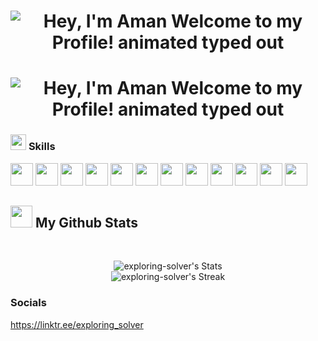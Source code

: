 <h1 align="center"> <img src="https://readme-typing-svg.demolab.com?font=Operator+Mono&size=37&duration=2800&pause=4000&color=FAFAFA&center=true&vCenter=true&width=940&height=50&lines=Hey%2C+I'm+Aman" align="middle" alt="Hey, I'm Aman Welcome to my Profile! animated typed out"> </h1>

<h1 align="center"> <img src="https://readme-typing-svg.demolab.com?font=Operator+Mono&size=37&duration=4800&pause=2000&color=FAFAFA&center=true&vCenter=true&width=940&height=50&lines=Welcome+to+my+Github+Profile!" align="middle" alt="Hey, I'm Aman Welcome to my Profile! animated typed out"> </h1>


### <img src="https://media2.giphy.com/media/QssGEmpkyEOhBCb7e1/giphy.gif?cid=ecf05e47a0n3gi1bfqntqmob8g9aid1oyj2wr3ds3mg700bl&rid=giphy.gif" width ="25"> <b> Skills </b>
<p align="centre">
  <img src="https://cdn.iconscout.com/icon/free/png-512/free-c-57-1175191.png?f=avif&w=256" width="36" height="36">
  <img src="https://img.icons8.com/?size=512&id=55199&format=png" width="36" height="36">
  <img src="https://img.icons8.com/?size=512&id=l75OEUJkPAk4&format=png" width="36" height="36">
  <img src="https://img.icons8.com/?size=512&id=qV-JzWYl9dzP&format=png" width="36" height="36">
  <img src="https://img.icons8.com/?size=512&id=23028&format=png" width="36" height="36">
  <img src="https://img.icons8.com/?size=512&id=YjeKwnSQIBUq&format=png" width="36" height="36">
  <img src="https://img.icons8.com/?size=512&id=PXTY4q2Sq2lG&format=png" width="36" height="36">
  <img src="https://img.icons8.com/?size=512&id=pCvIfmctRaY8&format=png" width="36" height="36">
  <img src="https://img.icons8.com/?size=512&id=39855&format=png" width="36" height="36">
  <img src="https://img.icons8.com/?size=512&id=38389&format=png" width="36" height="36">
  <img src="https://icons8.com/icon/3jBFM0hcaAKH/image-link" width="36" height="36">
  <img src="https://cdn.iconscout.com/icon/free/png-512/free-github-1521500-1288242.png?f=avif&w=256" width="36" height="36">
</p>

## <img src="https://media.giphy.com/media/iY8CRBdQXODJSCERIr/giphy.gif" width="35"><b> My Github Stats </b>
<br>
<div align="center">

![exploring-solver's Stats](https://github-readme-stats.vercel.app/api?username=exploring-solver&theme=vue-dark&show_icons=true&hide_border=true&count_private=true) <br>
![exploring-solver's Streak](https://github-readme-streak-stats.herokuapp.com/?user=exploring-solver&theme=vue-dark&hide_border=true)

</div>

### <b> Socials </b>
https://linktr.ee/exploring_solver
